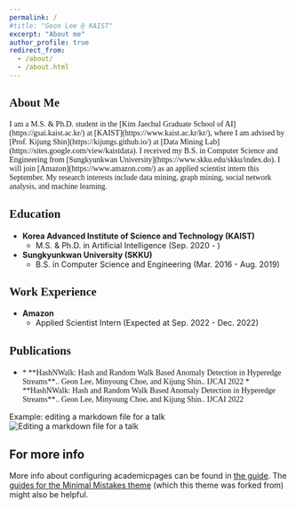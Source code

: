 ```yaml
---
permalink: /
#title: "Geon Lee @ KAIST"
excerpt: "About me"
author_profile: true
redirect_from:
  - /about/
  - /about.html
---
```

<link rel="stylesheet" href="https://fonts.googleapis.com/css?family=PT+Sans">


<span style="font-family:PT Sans;">**About Me**</span>
------
<span style="font-family:PT Sans; text-align:justify">
I am a M.S. & Ph.D. student in the [Kim Jaechul Graduate School of AI](https://gsai.kaist.ac.kr/) at [KAIST](https://www.kaist.ac.kr/kr/), where I am advised by [Prof. Kijung Shin](https://kijungs.github.io/) at [Data Mining Lab](https://sites.google.com/view/kaistdata). I received my B.S. in Computer Science and Engineering from [Sungkyunkwan University](https://www.skku.edu/skku/index.do). I will join [Amazon](https://www.amazon.com/) as an applied scientist intern this September. My research interests include data mining, graph mining, social network analysis, and machine learning.
</span>

<span style="font-family:PT Sans;">**Education**</span>
------
* **Korea Advanced Institute of Science and Technology (KAIST)**
  * M.S. & Ph.D. in Artificial Intelligence (Sep. 2020 - )
* **Sungkyunkwan University (SKKU)**
  * B.S. in Computer Science and Engineering (Mar. 2016 - Aug. 2019)

<span style="font-family:PT Sans;">**Work Experience**</span>
------
* **Amazon**
  * Applied Scientist Intern (Expected at Sep. 2022 - Dec. 2022)

<span style="font-family:PT Sans;">**Publications**</span>
------
* <span style="font-family:PT Sans;">
    * **HashNWalk: Hash and Random Walk Based Anomaly Detection in Hyperedge Streams**..
    Geon Lee, Minyoung Choe, and Kijung Shin..
    IJCAI 2022
    * **HashNWalk: Hash and Random Walk Based Anomaly Detection in Hyperedge Streams**..
    Geon Lee, Minyoung Choe, and Kijung Shin..
    IJCAI 2022
  </span>




Example: editing a markdown file for a talk
![Editing a markdown file for a talk](/images/editing-talk.png)

For more info
------
More info about configuring academicpages can be found in [the guide](https://academicpages.github.io/markdown/). The [guides for the Minimal Mistakes theme](https://mmistakes.github.io/minimal-mistakes/docs/configuration/) (which this theme was forked from) might also be helpful.
